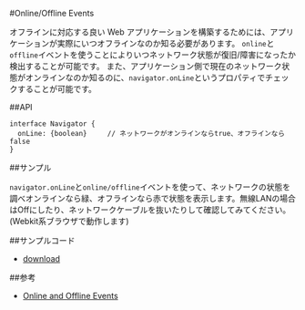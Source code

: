 #Online/Offline Events

オフラインに対応する良い Web アプリケーションを構築するためには、アプリケーションが実際にいつオフラインなのか知る必要があります。
`online`と`offline`イベントを使うことによりいつネットワーク状態が復旧/障害になったか検出することが可能です。
また、アプリケーション側で現在のネットワーク状態がオンラインなのか知るのに、`navigator.onLine`というプロパティでチェックすることが可能です。

##API

```
interface Navigator {
  onLine: {boolean}     // ネットワークがオンラインならtrue、オフラインならfalse
}
```

##サンプル

`navigator.onLine`と`online/offline`イベントを使って、ネットワークの状態を調べオンラインなら緑、オフラインなら赤で状態を表示します。無線LANの場合はOffにしたり、ネットワークケーブルを抜いたりして確認してみてください。(Webkit系ブラウザで動作します)

##サンプルコード

- [download](http://ayuta-s-ooki.github.com/html5sampleworks/downloads/offline.zip)


##参考

- [Online and Offline Events](https://developer.mozilla.org/ja/docs/Online_and_offline_events)
